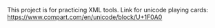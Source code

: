 This project is for practicing XML tools.
Link for unicode playing cards: https://www.compart.com/en/unicode/block/U+1F0A0
